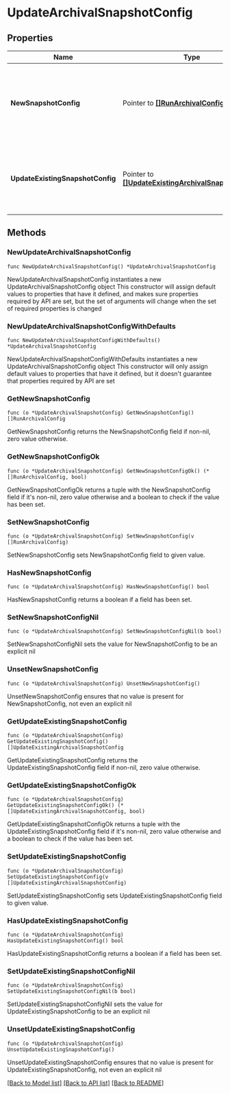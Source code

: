 # UpdateArchivalSnapshotConfig

## Properties

Name | Type | Description | Notes
------------ | ------------- | ------------- | -------------
**NewSnapshotConfig** | Pointer to [**[]RunArchivalConfig**](RunArchivalConfig.md) | Specifies the new configuration about adding Archival Snapshot to existing Protection Group Run. | [optional] 
**UpdateExistingSnapshotConfig** | Pointer to [**[]UpdateExistingArchivalSnapshotConfig**](UpdateExistingArchivalSnapshotConfig.md) | Specifies the configuration about updating an existing Archival Snapshot Run. | [optional] 

## Methods

### NewUpdateArchivalSnapshotConfig

`func NewUpdateArchivalSnapshotConfig() *UpdateArchivalSnapshotConfig`

NewUpdateArchivalSnapshotConfig instantiates a new UpdateArchivalSnapshotConfig object
This constructor will assign default values to properties that have it defined,
and makes sure properties required by API are set, but the set of arguments
will change when the set of required properties is changed

### NewUpdateArchivalSnapshotConfigWithDefaults

`func NewUpdateArchivalSnapshotConfigWithDefaults() *UpdateArchivalSnapshotConfig`

NewUpdateArchivalSnapshotConfigWithDefaults instantiates a new UpdateArchivalSnapshotConfig object
This constructor will only assign default values to properties that have it defined,
but it doesn't guarantee that properties required by API are set

### GetNewSnapshotConfig

`func (o *UpdateArchivalSnapshotConfig) GetNewSnapshotConfig() []RunArchivalConfig`

GetNewSnapshotConfig returns the NewSnapshotConfig field if non-nil, zero value otherwise.

### GetNewSnapshotConfigOk

`func (o *UpdateArchivalSnapshotConfig) GetNewSnapshotConfigOk() (*[]RunArchivalConfig, bool)`

GetNewSnapshotConfigOk returns a tuple with the NewSnapshotConfig field if it's non-nil, zero value otherwise
and a boolean to check if the value has been set.

### SetNewSnapshotConfig

`func (o *UpdateArchivalSnapshotConfig) SetNewSnapshotConfig(v []RunArchivalConfig)`

SetNewSnapshotConfig sets NewSnapshotConfig field to given value.

### HasNewSnapshotConfig

`func (o *UpdateArchivalSnapshotConfig) HasNewSnapshotConfig() bool`

HasNewSnapshotConfig returns a boolean if a field has been set.

### SetNewSnapshotConfigNil

`func (o *UpdateArchivalSnapshotConfig) SetNewSnapshotConfigNil(b bool)`

 SetNewSnapshotConfigNil sets the value for NewSnapshotConfig to be an explicit nil

### UnsetNewSnapshotConfig
`func (o *UpdateArchivalSnapshotConfig) UnsetNewSnapshotConfig()`

UnsetNewSnapshotConfig ensures that no value is present for NewSnapshotConfig, not even an explicit nil
### GetUpdateExistingSnapshotConfig

`func (o *UpdateArchivalSnapshotConfig) GetUpdateExistingSnapshotConfig() []UpdateExistingArchivalSnapshotConfig`

GetUpdateExistingSnapshotConfig returns the UpdateExistingSnapshotConfig field if non-nil, zero value otherwise.

### GetUpdateExistingSnapshotConfigOk

`func (o *UpdateArchivalSnapshotConfig) GetUpdateExistingSnapshotConfigOk() (*[]UpdateExistingArchivalSnapshotConfig, bool)`

GetUpdateExistingSnapshotConfigOk returns a tuple with the UpdateExistingSnapshotConfig field if it's non-nil, zero value otherwise
and a boolean to check if the value has been set.

### SetUpdateExistingSnapshotConfig

`func (o *UpdateArchivalSnapshotConfig) SetUpdateExistingSnapshotConfig(v []UpdateExistingArchivalSnapshotConfig)`

SetUpdateExistingSnapshotConfig sets UpdateExistingSnapshotConfig field to given value.

### HasUpdateExistingSnapshotConfig

`func (o *UpdateArchivalSnapshotConfig) HasUpdateExistingSnapshotConfig() bool`

HasUpdateExistingSnapshotConfig returns a boolean if a field has been set.

### SetUpdateExistingSnapshotConfigNil

`func (o *UpdateArchivalSnapshotConfig) SetUpdateExistingSnapshotConfigNil(b bool)`

 SetUpdateExistingSnapshotConfigNil sets the value for UpdateExistingSnapshotConfig to be an explicit nil

### UnsetUpdateExistingSnapshotConfig
`func (o *UpdateArchivalSnapshotConfig) UnsetUpdateExistingSnapshotConfig()`

UnsetUpdateExistingSnapshotConfig ensures that no value is present for UpdateExistingSnapshotConfig, not even an explicit nil

[[Back to Model list]](../README.md#documentation-for-models) [[Back to API list]](../README.md#documentation-for-api-endpoints) [[Back to README]](../README.md)



